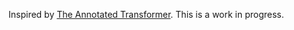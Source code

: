 Inspired by [The Annotated Transformer](http://nlp.seas.harvard.edu/2018/04/03/attention.html). This is a work in progress.  
